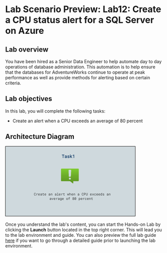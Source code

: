 # Lab Scenario Preview: Lab12: Create a CPU status alert for a SQL Server on Azure

## Lab overview

You have been hired as a Senior Data Engineer to help automate day to day operations of database administration. This automation is to help ensure that the databases for AdventureWorks continue to operate at peak performance as well as provide methods for alerting based on certain criteria.

## Lab objectives

In this lab, you will complete the following tasks:

- Create an alert when a CPU exceeds an average of 80 percent

## Architecture Diagram

![](./images/preview12.png)

Once you understand the lab's content, you can start the Hands-on Lab by clicking the **Launch** button located in the top right corner. This will lead you to the lab environment and guide. You can also preview the full lab guide [here](https://experience.cloudlabs.ai/#/labguidepreview/ff14f7fa-fddb-4bd6-9680-285b650db733) if you want to go through a detailed guide prior to launching the lab environment. 
 